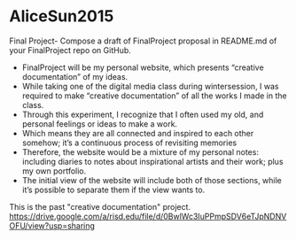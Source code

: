# AliceSun2015
Final Project- Compose a draft of FinalProject proposal in README.md of your FinalProject repo on GitHub. 

- FinalProject will be my personal website, which presents “creative documentation” of my ideas.
- While taking one of the digital media class during wintersession, I was required to make “creative documentation” of all the works I made in the class.
- Through this experiment, I recognize that I often used my old, and personal feelings or ideas to make a work.
- Which means they are all connected and inspired to each other somehow; it’s a continuous process of revisiting memories
- Therefore, the website would be a mixture of my personal notes: including diaries to notes about inspirational artists and their work; plus my own portfolio. 
- The initial view of the website will include both of those sections, while it’s possible to separate them if the view wants to. 

This is the past "creative documentation" project.
https://drive.google.com/a/risd.edu/file/d/0BwlWc3IuPPmpSDV6eTJpNDNVOFU/view?usp=sharing

